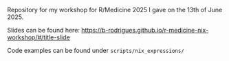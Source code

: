 Repository for my workshop for R/Medicine 2025 I gave on the 13th of June 2025.

Slides can be found here: https://b-rodrigues.github.io/r-medicine-nix-workshop/#/title-slide

Code examples can be found under `scripts/nix_expressions/`